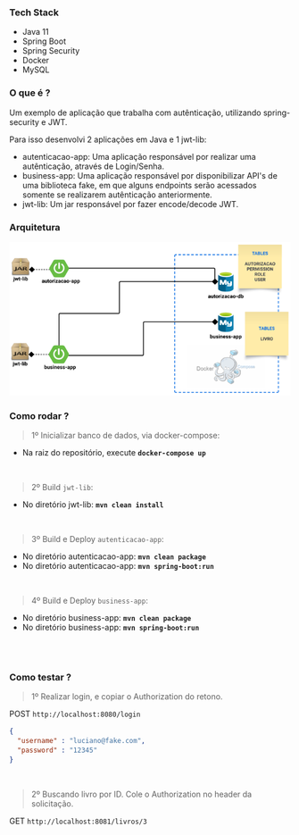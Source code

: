 ### Tech Stack
- Java 11
- Spring Boot
- Spring Security
- Docker
- MySQL

### O que é ?
Um exemplo de aplicação que trabalha com autênticação, utilizando spring-security e JWT. 

Para isso desenvolvi 2 aplicações em Java e 1 jwt-lib: 
- autenticacao-app: Uma aplicação responsável por realizar uma autênticação, através de Login/Senha.
- business-app: Uma aplicação responsável por disponibilizar API's de uma biblioteca fake, em que alguns endpoints serão acessados somente se realizarem autênticação anteriormente.
- jwt-lib: Um jar responsável por fazer encode/decode JWT.

### Arquitetura
![](https://github.com/lucianoortizsilva/login-spring-security/blob/a57245e91d7c04f0e7f0fe0e7726f604f7c050e0/arquitetura.png?raw=true)

### Como rodar ?
> 1º Inicializar banco de dados, via docker-compose:
- Na raiz do repositório, execute **`docker-compose up`**

<br/>

> 2º Build `jwt-lib`:
- No diretório jwt-lib: **`mvn clean install`**

<br/>

> 3º Build e Deploy `autenticacao-app`:
- No diretório autenticacao-app: **`mvn clean package`**
- No diretório autenticacao-app: **`mvn spring-boot:run`**

<br/>

> 4º Build e Deploy `business-app`:
- No diretório business-app: **`mvn clean package`**
- No diretório business-app: **`mvn spring-boot:run`**

<br/><br/>

### Como testar ?

> 1º Realizar login, e copiar o Authorization do retono.

POST `http://localhost:8080/login`
```json
{
  "username" : "luciano@fake.com",
  "password" : "12345"
}
```

<br/>

> 2º Buscando livro por ID. Cole o Authorization no header da solicitação.

GET `http://localhost:8081/livros/3`
